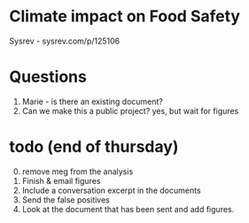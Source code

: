 # Climate impact on Food Safety

Sysrev - sysrev.com/p/125106

# Questions
1. Marie - is there an existing document?
2. Can we make this a public project? yes, but wait for figures


# todo (end of thursday)
0. remove meg from the analysis
1. Finish & email figures
2. Include a conversation excerpt in the documents 
3. Send the false positives 
4. Look at the document that has been sent and add figures. 